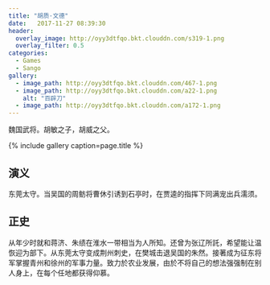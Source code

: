 ```yaml
---
title: "胡质·文德"
date:   2017-11-27 08:39:30
header:
  overlay_image: http://oyy3dtfqo.bkt.clouddn.com/s319-1.png
  overlay_filter: 0.5
categories:
  - Games
  - Sango
gallery:
  - image_path: http://oyy3dtfqo.bkt.clouddn.com/467-1.png
  - image_path: http://oyy3dtfqo.bkt.clouddn.com/a22-1.png
    alt: "百辟刀"
  - image_path: http://oyy3dtfqo.bkt.clouddn.com/a172-1.png
---
```


魏国武将。胡敏之子，胡威之父。

{% include gallery caption=page.title %}

## 演义

东莞太守。当吴国的周鲂将曹休引诱到石亭时，在贾逵的指挥下同满宠出兵濡须。

## 正史

从年少时就和蒋济、朱绩在淮水一带相当为人所知。还曾为张辽所託，希望能让温恢迎为部下。从东莞太守变成荆州刺史，在樊城击退吴国的朱然。接著成为征东将军掌握青州和徐州的军事力量。致力於农业发展，由於不将自己的想法强强制在别人身上，在每个任地都获得仰慕。